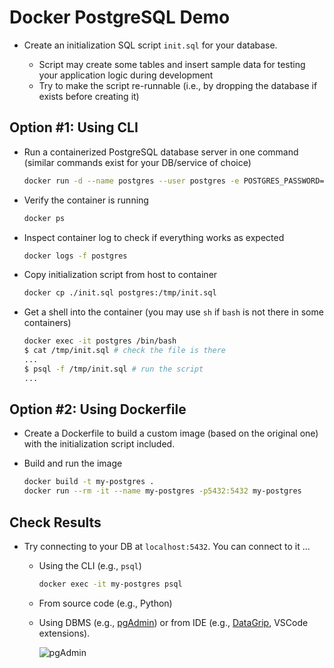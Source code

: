 # Docker PostgreSQL Demo

- Create an initialization SQL script `init.sql` for your database.

  - Script may create some tables and insert sample data for testing your application logic during development
  - Try to make the script re-runnable (i.e., by dropping the database if exists before creating it)

## Option #1: Using CLI

- Run a containerized PostgreSQL database server in one command (similar commands exist for your DB/service of choice)

  ```bash
  docker run -d --name postgres --user postgres -e POSTGRES_PASSWORD=postgres -p5432:5432 postgres:alpine
  ```

- Verify the container is running

  ```bash
  docker ps
  ```

- Inspect container log to check if everything works as expected

  ```bash
  docker logs -f postgres
  ```

- Copy initialization script from host to container

  ```bash
  docker cp ./init.sql postgres:/tmp/init.sql
  ```

- Get a shell into the container (you may use `sh` if `bash` is not there in some containers)

  ```bash
  docker exec -it postgres /bin/bash
  $ cat /tmp/init.sql # check the file is there
  ...
  $ psql -f /tmp/init.sql # run the script
  ...
  ```

## Option #2: Using Dockerfile

- Create a Dockerfile to build a custom image (based on the original one) with the initialization script included.

- Build and run the image

  ```bash
  docker build -t my-postgres .
  docker run --rm -it --name my-postgres -p5432:5432 my-postgres
  ```

## Check Results

- Try connecting to your DB at `localhost:5432`. You can connect to it ...

  - Using the CLI (e.g., `psql`)

    ```bash
    docker exec -it my-postgres psql
    ```

  - From source code (e.g., Python)

  - Using DBMS (e.g., [pgAdmin](https://www.pgadmin.org/download/)) or from IDE (e.g., [DataGrip](https://www.jetbrains.com/datagrip/download/), VSCode extensions).

    ![pgAdmin](https://www.w3schools.com/postgresql/screenshot_postgresql_pgadmin4_6.png)

